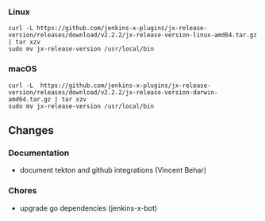 ### Linux

```shell
curl -L https://github.com/jenkins-x-plugins/jx-release-version/releases/download/v2.2.2/jx-release-version-linux-amd64.tar.gz | tar xzv 
sudo mv jx-release-version /usr/local/bin
```

### macOS

```shell
curl -L  https://github.com/jenkins-x-plugins/jx-release-version/releases/download/v2.2.2/jx-release-version-darwin-amd64.tar.gz | tar xzv
sudo mv jx-release-version /usr/local/bin
```

## Changes

### Documentation

* document tekton and github integrations (Vincent Behar)

### Chores

* upgrade go dependencies (jenkins-x-bot)
